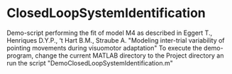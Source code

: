 # ClosedLoopSystemIdentification
Demo-script performing the fit of model M4 as described in Eggert T., Henriques D.Y.P., ‘t Hart B.M., Straube A.  "Modeling inter-trial variability of pointing movements during visuomotor adaptation"
To execute the demo-program, change the current MATLAB directory to the Project directory an run the script "DemoClosedLoopSystemIdentification.m" 
